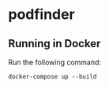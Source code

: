 # podfinder

## Running in Docker

Run the following command:
```shell
docker-compose up --build
```